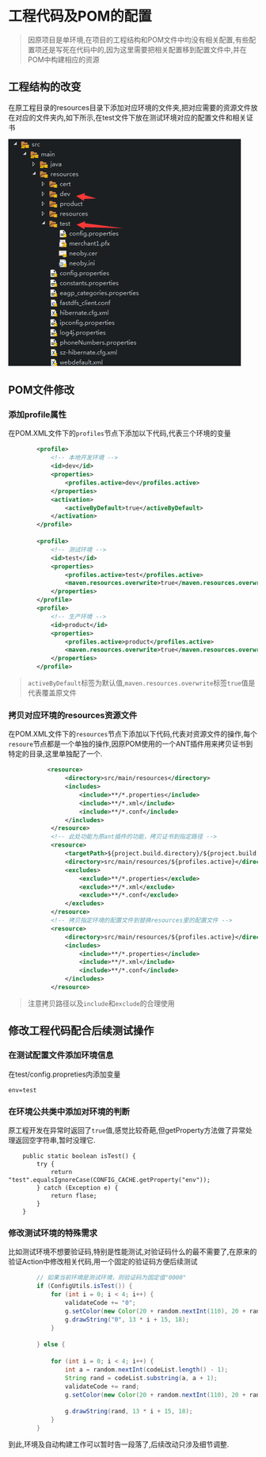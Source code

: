 # 工程代码及POM的配置

> 因原项目是单环境,在项目的工程结构和POM文件中均没有相关配置,有些配置项还是写死在代码中的,因为这里需要把相关配置移到配置文件中,并在POM中构建相应的资源

## 工程结构的改变

在原工程目录的resources目录下添加对应环境的文件夹,把对应需要的资源文件放在对应的文件夹内,如下所示,在test文件下放在测试环境对应的配置文件和相关证书

![](images/0501.png)

## POM文件修改

### 添加profile属性

在POM.XML文件下的`profiles`节点下添加以下代码,代表三个环境的变量

```xml
		<profile>
			<!-- 本地开发环境 -->
			<id>dev</id>
			<properties>
				<profiles.active>dev</profiles.active>
			</properties>
			<activation>
				<activeByDefault>true</activeByDefault>
			</activation>
		</profile>

		<profile>
			<!-- 测试环境 -->
			<id>test</id>
			<properties>
				<profiles.active>test</profiles.active>
				<maven.resources.overwrite>true</maven.resources.overwrite>
			</properties>
		</profile>
		<profile>
			<!-- 生产环境 -->
			<id>product</id>
			<properties>
				<profiles.active>product</profiles.active>
				<maven.resources.overwrite>true</maven.resources.overwrite>
			</properties>
		</profile>

```
> `activeByDefault`标签为默认值,`maven.resources.overwrite`标签`true`值是代表覆盖原文件

### 拷贝对应环境的resources资源文件

在POM.XML文件下的`resources`节点下添加以下代码,代表对资源文件的操作,每个`resoure`节点都是一个单独的操作,因原POM使用的一个ANT插件用来拷贝证书到特定的目录,这里单独配了一个.

``` xml
           <resource>
				<directory>src/main/resources</directory>
				<includes>
					<include>**/*.properties</include>
					<include>**/*.xml</include>
					<include>**/*.conf</include>
				</includes>
			</resource>
			<!-- 此处功能为原ant插件的功能，拷贝证书到指定路径 -->
			<resource>
				<targetPath>${project.build.directory}/${project.build.finalName}</targetPath>
				<directory>src/main/resources/${profiles.active}</directory>
				<excludes>
					<exclude>**/*.properties</exclude>
					<exclude>**/*.xml</exclude>
					<exclude>**/*.conf</exclude>
				</excludes>
			</resource>
			<!-- 拷贝指定环境的配置文件到替换resources里的配置文件 -->
			<resource>
				<directory>src/main/resources/${profiles.active}</directory>
				<includes>
					<include>**/*.properties</include>
					<include>**/*.xml</include>
					<include>**/*.conf</include>
				</includes>
			</resource>

```

> 注意拷贝路径以及`include`和`exclude`的合理使用

## 修改工程代码配合后续测试操作

### 在测试配置文件添加环境信息

在test/config.propreties内添加变量

```
env=test
```
### 在环境公共类中添加对环境的判断

原工程开发在异常时返回了`true`值,感觉比较奇葩,但getProperty方法做了异常处理返回空字符串,暂时没理它.

```
	public static boolean isTest() {
		try {
			return "test".equalsIgnoreCase(CONFIG_CACHE.getProperty("env"));
		} catch (Exception e) {
			return flase;
		}
	}

```
### 修改测试环境的特殊需求

比如测试环境不想要验证码,特别是性能测试,对验证码什么的最不需要了,在原来的验证Action中修改相关代码,用一个固定的验证码方便后续测试
```java
		// 如果当前环境是测试环境，则验证码为固定值"0000"
		if (ConfigUtils.isTest()) {
			for (int i = 0; i < 4; i++) {
				validateCode += "0";
				g.setColor(new Color(20 + random.nextInt(110), 20 + random.nextInt(110), 20 + random.nextInt(110)));
				g.drawString("0", 13 * i + 15, 18);
			}

		} else {

			for (int i = 0; i < 4; i++) {
				int a = random.nextInt(codeList.length() - 1);
				String rand = codeList.substring(a, a + 1);
				validateCode += rand;
				g.setColor(new Color(20 + random.nextInt(110), 20 + random.nextInt(110), 20 + random.nextInt(110)));

				g.drawString(rand, 13 * i + 15, 18);
			}
		}
```
到此,环境及自动构建工作可以暂时告一段落了,后续改动只涉及细节调整.